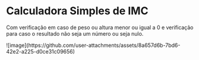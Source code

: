 <h1>Calculadora Simples de IMC </h1>
<p>Com verificação em caso de peso ou altura menor ou igual a 0 e verificação para caso o resultado não seja um número ou seja nulo.</p>
![image](https://github.com/user-attachments/assets/8a657d6b-7bd6-42e2-a225-d0ce31c09656)
